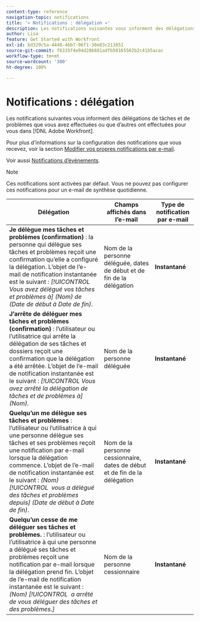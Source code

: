 ```yaml
---
content-type: reference
navigation-topic: notifications
title: '« Notifications : délégation »'
description: Les notifications suivantes vous informent des délégations de tâches et de problèmes que vous avez effectuées ou que d’autres ont effectuées pour vous dans Adobe Workfront.
author: Lisa
feature: Get Started with Workfront
exl-id: bd329c5a-4440-4bb7-96f1-30e83c213851
source-git-commit: f6335f4e94d286681adfb50165562b2c41b5acac
workflow-type: tm+mt
source-wordcount: '300'
ht-degree: 100%

---
```


# Notifications : délégation

Les notifications suivantes vous informent des délégations de tâches et de problèmes que vous avez effectuées ou que d’autres ont effectuées pour vous dans [!DNL Adobe Workfront].

Pour plus d’informations sur la configuration des notifications que vous recevez, voir la section [Modifier vos propres notifications par e-mail](activate-or-deactivate-your-own-event-notifications.md).

Voir aussi [Notifications d’événements](event-notifications.md).

>[!NOTE]
>
>Ces notifications sont activées par défaut. Vous ne pouvez pas configurer ces notifications pour un e-mail de synthèse quotidienne.

| Délégation | Champs affichés dans l’e-mail | Type de notification par e-mail |
|------------------------------------------------------------------------------------------------------------------------------------------------------------------------------------------------------------------------------------------------------------------------------------------------|-----------------------------------------------------|----------------------------|
| **Je délègue mes tâches et problèmes (confirmation)** : la personne qui délègue ses tâches et problèmes reçoit une confirmation qu’elle a configuré la délégation. L’objet de l’e-mail de notification instantanée est le suivant : *[!UICONTROL Vous avez délégué vos tâches et problèmes à] (Nom) de (Date de début à Date de fin)*. | Nom de la personne déléguée, dates de début et de fin de la délégation | **Instantané** |
| **J’arrête de déléguer mes tâches et problèmes (confirmation)** : l’utilisateur ou l’utilisatrice qui arrête la délégation de ses tâches et dossiers reçoit une confirmation que la délégation a été arrêtée. L’objet de l’e-mail de notification instantanée est le suivant : *[!UICONTROL Vous avez arrêté la délégation de tâches et de problèmes à] (Nom)*. | Nom de la personne déléguée | **Instantané** |
| **Quelqu’un me délègue ses tâches et problèmes** : l’utilisateur ou l’utilisatrice à qui une personne délègue ses tâches et ses problèmes reçoit une notification par e-mail lorsque la délégation commence. L’objet de l’e-mail de notification instantanée est le suivant : *(Nom) [!UICONTROL &#x200B; vous a délégué des tâches et problèmes depuis] (Date de début à Date de fin)*. | Nom de la personne cessionnaire, dates de début et de fin de la délégation | **Instantané** |
| **Quelqu’un cesse de me déléguer ses tâches et problèmes.** : l’utilisateur ou l’utilisatrice à qui une personne a délégué ses tâches et problèmes reçoit une notification par e-mail lorsque la délégation prend fin. L’objet de l’e-mail de notification instantanée est le suivant : *(Nom) [!UICONTROL &#x200B; a arrêté de vous déléguer des tâches et des problèmes.]* | Nom de la personne cessionnaire | **Instantané** |

